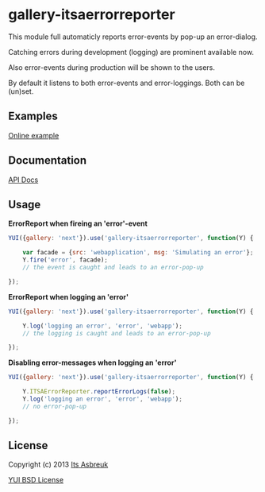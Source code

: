 gallery-itsaerrorreporter
===============


This module full automaticly reports error-events by pop-up an error-dialog.

Catching errors during development (logging) are prominent available now.

Also error-events during production will be shown to the users.


By default it listens to both error-events and error-loggings. Both can be (un)set.



Examples
--------
[Online example](http://projects.itsasbreuk.nl/examples/itsaerrorreporter/index.html)

Documentation
--------------
[API Docs](http://projects.itsasbreuk.nl/apidocs/classes/Y.ITSAErrorReporter.html)

Usage
-----

<b>ErrorReport when fireing an 'error'-event</b>
```js
YUI({gallery: 'next'}).use('gallery-itsaerrorreporter', function(Y) {

    var facade = {src: 'webapplication', msg: 'Simulating an error'};
    Y.fire('error', facade);
    // the event is caught and leads to an error-pop-up

});
```

<b>ErrorReport when logging an 'error'</b>
```js
YUI({gallery: 'next'}).use('gallery-itsaerrorreporter', function(Y) {

    Y.log('logging an error', 'error', 'webapp');
    // the logging is caught and leads to an error-pop-up

});
```

<b>Disabling error-messages when logging an 'error'</b>
```js
YUI({gallery: 'next'}).use('gallery-itsaerrorreporter', function(Y) {

    Y.ITSAErrorReporter.reportErrorLogs(false);
    Y.log('logging an error', 'error', 'webapp');
    // no error-pop-up

});
```

License
-------

Copyright (c) 2013 [Its Asbreuk](http://http://itsasbreuk.nl)

[YUI BSD License](http://developer.yahoo.com/yui/license.html)
